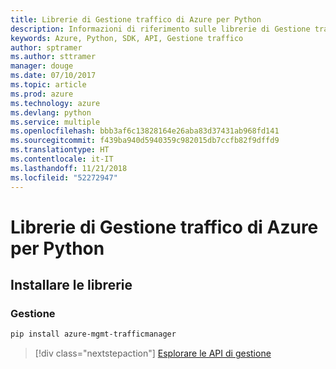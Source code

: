 ```yaml
---
title: Librerie di Gestione traffico di Azure per Python
description: Informazioni di riferimento sulle librerie di Gestione traffico di Azure per Python
keywords: Azure, Python, SDK, API, Gestione traffico
author: sptramer
ms.author: sttramer
manager: douge
ms.date: 07/10/2017
ms.topic: article
ms.prod: azure
ms.technology: azure
ms.devlang: python
ms.service: multiple
ms.openlocfilehash: bbb3af6c13828164e26aba83d37431ab968fd141
ms.sourcegitcommit: f439ba940d5940359c982015db7ccfb82f9dffd9
ms.translationtype: HT
ms.contentlocale: it-IT
ms.lasthandoff: 11/21/2018
ms.locfileid: "52272947"
---
```

# <a name="azure-traffic-manager-libraries-for-python"></a>Librerie di Gestione traffico di Azure per Python

## <a name="install-the-libraries"></a>Installare le librerie


### <a name="management"></a>Gestione

```bash
pip install azure-mgmt-trafficmanager
```
> [!div class="nextstepaction"]
> [Esplorare le API di gestione](/python/api/overview/azure/trafficmanager/management)